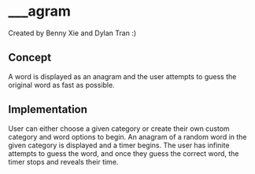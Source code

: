 # ___agram
Created by Benny Xie and Dylan Tran :)

## Concept
A word is displayed as an anagram and the user attempts to guess the original word as fast as possible.

## Implementation
User can either choose a given category or create their own custom category and word options to begin.
An anagram of a random word in the given category is displayed and a timer begins.
The user has infinite attempts to guess the word, and once they guess the correct word, the timer stops and reveals their time. 
